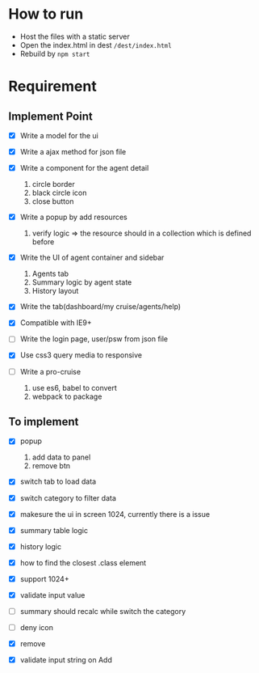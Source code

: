 # How to run
- Host the files with a static server
- Open the index.html in dest `/dest/index.html`
- Rebuild by `npm start`

# Requirement

## Implement Point

- [x] Write a model for the ui
- [x] Write a ajax method for json file
- [x] Write a component for the agent detail
    1. circle border
    1. black circle icon
    1. close button

- [x] Write a popup by add resources
    1. verify logic => the resource should in a collection which is defined before

- [x] Write the UI of agent container and sidebar
    1. Agents tab
    2. Summary logic by agent state
    3. History layout

- [x] Write the tab(dashboard/my cruise/agents/help)
- [x] Compatible with IE9+
- [ ] Write the login page, user/psw from json file
- [x] Use css3 query media to responsive

- [ ] Write a pro-cruise
    1. use es6, babel to convert
    2. webpack to package

## To implement

- [x] popup
    1. add data to panel
    2. remove btn
- [x] switch tab to load data
- [x] switch category to filter data
- [x] makesure the ui in screen 1024, currently there is a issue
- [x] summary table logic
- [x] history logic

- [x] how to find the closest .class element
- [x] support 1024+
- [x] validate input value
- [ ] summary should recalc while switch the category

- [ ] deny icon
- [x] remove
- [x] validate input string on Add

